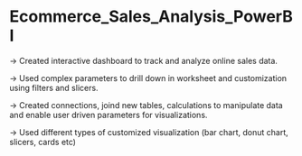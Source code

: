 # Ecommerce_Sales_Analysis_PowerBI

-> Created interactive dashboard to track and analyze online sales data.

-> Used complex parameters to drill down in worksheet and customization using filters and slicers.

-> Created connections, joind new tables, calculations to manipulate data and enable user driven parameters for visualizations.

-> Used different types of customized visualization (bar chart, donut chart, slicers, cards etc)
